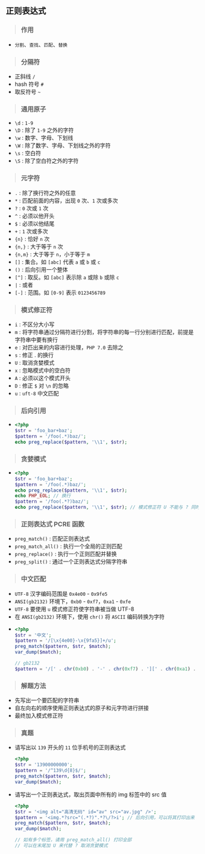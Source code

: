 ## 正则表达式


>### 作用
* ```分割```、```查找```、```匹配```、```替换```

>### 分隔符
* 正斜线 ```/```
* hash 符号 ```#```
* 取反符号 ```~```

>### 通用原子
* ```\d``` : ```1-9```
* ```\D``` : 除了 ```1-9``` 之外的字符
* ```\w``` : 数字、字母、下划线
* ```\W``` : 除了数字、字母、下划线之外的字符
* ```\s``` : 空白符
* ```\S``` : 除了空白符之外的字符

>### 元字符
* ```.``` : 除了换行符之外的任意
* ```*``` : 匹配前面的内容，出现 ```0``` 次、```1``` 次或多次
* ```?``` : ```0``` 次或 ```1``` 次
* ```^``` : 必须以他开头
* ```$``` : 必须以他结尾
* ```+``` : ```1``` 次或多次
* ```{n}``` : 恰好 ```n``` 次
* ```{n,}``` : 大于等于 ```n``` 次
* ```{n,m}``` : 大于等于 ```n```，小于等于 ```m```
* ```[]``` : 集合。如 ```[abc]``` 代表 ```a``` 或 ```b``` 或 ```c```
* ```()``` : 后向引用一个整体
* ```[^]``` : 取反。如 ```[abc]``` 表示除 ```a``` 或除 ```b``` 或除 ```c```
* ```|``` : 或者
* ```[-]``` : 范围。如 ```[0-9]``` 表示 ```0123456789```

>### 模式修正符
* ```i``` : 不区分大小写
* ```m``` : 将字符串通过分隔符进行分割，将字符串的每一行分别进行匹配，前提是字符串中要有换行
* ```e``` : 对匹出来的内容进行处理，```PHP 7.0``` 去除之
* ```s``` : 修正 . 的换行
* ```U``` : 取消贪婪模式
* ```x``` : 忽略模式中的空白符
* ```A``` : 必须以这个模式开头
* ```D``` : 修正 ```$``` 对 ```\n``` 的忽略
* ```u``` : ```uft-8``` 中文匹配

>### 后向引用
*   ```php
    <?php
    $str = 'foo_bar+baz';
    $pattern = '/foo(.*)baz/';
    echo preg_replace($pattern, '\\1', $str);
    ```

>### 贪婪模式
*   ```php
    <?php
    $str = 'foo_bar+baz';
    $pattern = '/foo(.*)baz/';
    echo preg_replace($pattern, '\\1', $str);
    echo PHP_EOL; // 换行
    $pattern = '/foo(.*?)baz/';
    echo preg_replace($pattern, '\\1', $str); // 模式修正符 U 不能与 ? 同时出现，否则贪婪
    ```

>### 正则表达式 PCRE 函数
* ```preg_match()``` : 匹配正则表达式
* ```preg_match_all()``` : 执行一个全局的正则匹配
* ```preg_replace()``` : 执行一个正则匹配并替换
* ```preg_split()``` : 通过一个正则表达式分隔字符串

>### 中文匹配
* ```UTF-8``` 汉字编码范围是 ```0x4e00``` - ```0x9fe5```
* ```ANSI(gb2132)``` 环境下，```0xb0``` - ```0xf7```，```0xa1``` - ```0xfe```
* ```UTF-8``` 要使用 ```u``` 模式修正符使字符串被当做 UTF-8
* 在 ```ANSI(gb2132)``` 环境下，使用 ```chr()``` 将 ```ASCII``` 编码转换为字符
*   ```php
    <?php
    $str = '中文';
    $pattern = '/[\x{4e00}-\x{9fa5}]+/u';
    preg_match($pattern, $str, $match);
    var_dump($match);
    
    // gb2132
    $pattern = '/[' . chr(0xb0) . '-' . chr(0xf7) . '][' . chr(0xa1) . '-' . chr(0xfe) . ']/';    
    ```

>### 解题方法
* 先写出一个要匹配的字符串
* 自左向右的顺序使用正则表达式的原子和元字符进行拼接
* 最终加入模式修正符

>### 真题
* 请写出以 ```139``` 开头的 ```11``` 位手机号的正则表达式
    ```php
    <?php
    $str = '13900000000';
    $pattern = '/^139\d{8}$/';
    preg_match($pattern, $str, $match);
    var_dump($match);
    ```
* 请写出一个正则表达式，取出页面中所有的 img 标签中的 src 值
    ```php
    <?php
    $str = '<img alt="高清无码" id="av" src="av.jpg" />';
    $pattern = '<img.*?src="(.*?)".*?\/?>i'; // 后向引用，可以将其打印出来
    preg_match($pattern, $str, $match);
    var_dump($match);
    
    // 如有多个标签，请用 preg_match_all() 打印全部
    // 可以在末尾加 U 来代替 ? 取消贪婪模式
    ```
